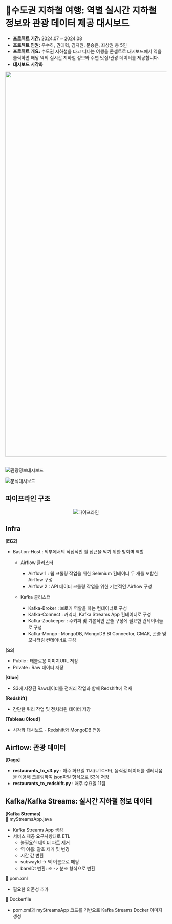 # 🚉수도권 지하철 여행: 역별 실시간 지하철 정보와 관광 데이터 제공 대시보드
- **프로젝트 기간:** 2024.07 ~ 2024.08
- **프로젝트 인원:** 우수하, 권대혁, 김지원, 문송은, 좌상원 총 5인
- **프로젝트 개요:** 수도권 지하철을 타고 떠나는 여행을 콘셉트로 대시보드에서 역을 클릭하면 해당 역의 실시간 지하철 정보와 주변 맛집/관광 데이터를 제공합니다.<br/>
- **대시보드 시각화**
<div align="center">
<img width="1202" alt="지하철대시보드" src="https://github.com/user-attachments/assets/ca8ab050-7c71-4bdb-9871-460afe9e5135">
</div>

<br/>

![관광정보대시보드](https://github.com/user-attachments/assets/2cd685b6-e9b2-4574-b0ad-c95c6bba5007)
<br/>

![분석대시보드](https://github.com/user-attachments/assets/8143e45f-9c28-4b62-b1c4-1f025e5934ec)

## 파이프라인 구조
<div align="center">
  
![파이프라인](https://github.com/user-attachments/assets/364d4c94-6760-4d4d-84b6-1d03f9384627)

</div>

## Infra
**[EC2]**<br/>
- Bastion-Host : 외부에서의 직접적인 쉘 접근을 막기 위한 방화벽 역할
  - Airflow 클러스터
    - Airflow 1 : 웹 크롤링 작업을 위한 Selenium 컨테이너 두 개를 포함한 Airflow 구성
    - Airflow 2 : API 데이터 크롤링 작업을 위한 기본적인 Airflow 구성

  -  Kafka 클러스터
      - Kafka-Broker : 브로커 역할을 하는 컨테이너로 구성
      - Kafka-Connect : 커넥터, Kafka Streams App 컨테이너로 구성
      - Kafka-Zookeeper : 주키퍼 및 기본적인 콘솔 구성에 필요한 컨테이너들로 구성
      - Kafka-Mongo : MongoDB, MongoDB BI Connector, CMAK, 콘솔 및 모니터링 컨테이너로 구성

**[S3]**<br/>
- Public : 태블로용 이미지URL 저장
- Private : Raw 데이터 저장

**[Glue]** <br/>
- S3에 저장된 Raw데이터를 전처리 작업과 함께 Redshift에 적재

**[Redshift]** <br/>
- 간단한 쿼리 작업 및 전처리된 데이터 저장

**[Tableau Cloud]** <br/>
- 시각화 대시보드 - Redshift와 MongoDB 연동<br/>



## Airflow: 관광 데이터
**[Dags]**<br/>
- **restaurants_to_s3.py** : 매주 화요일 11시(UTC+9), 음식점 데이터를 셀레니움을 이용해 크롤링하여 json파일 형식으로 S3에 저장
- **restaurants_to_redshift.py** : 매주 수요일 11림

## Kafka/Kafka Streams: 실시간 지하철 정보 데이터
**[Kafka Stremas]**<br/>
📌 myStreamsApp.java
- Kafka Streams App 생성
- 서비스 제공 요구사항대로 ETL
  - 불필요한 데이터 파트 제거
  - 역 이름: 괄호 제거 및 변경
  - 시간 값 변환
  - subwayId -> 역 이름으로 매핑
  - barvlDt 변환: 초 -> 분초 형식으로 변환
    
📌 pom.xml
- 필요한 의존성 추가

📌 Dockerfile
- pom.xml과 myStreamsApp 코드를 기반으로 Kafka Streams Docker 이미지 생성
